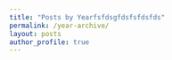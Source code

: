 ```yaml
---
title: "Posts by Yearfsfdsgfdsfsfdsfds"
permalink: /year-archive/
layout: posts
author_profile: true
---
```

